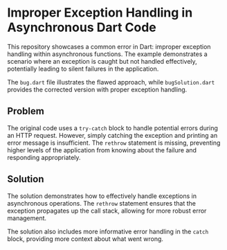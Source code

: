 # Improper Exception Handling in Asynchronous Dart Code

This repository showcases a common error in Dart: improper exception handling within asynchronous functions. The example demonstrates a scenario where an exception is caught but not handled effectively, potentially leading to silent failures in the application.

The `bug.dart` file illustrates the flawed approach, while `bugSolution.dart` provides the corrected version with proper exception handling.

## Problem

The original code uses a `try-catch` block to handle potential errors during an HTTP request. However, simply catching the exception and printing an error message is insufficient.  The `rethrow` statement is missing, preventing higher levels of the application from knowing about the failure and responding appropriately.

## Solution

The solution demonstrates how to effectively handle exceptions in asynchronous operations. The `rethrow` statement ensures that the exception propagates up the call stack, allowing for more robust error management.

The solution also includes more informative error handling in the `catch` block, providing more context about what went wrong.